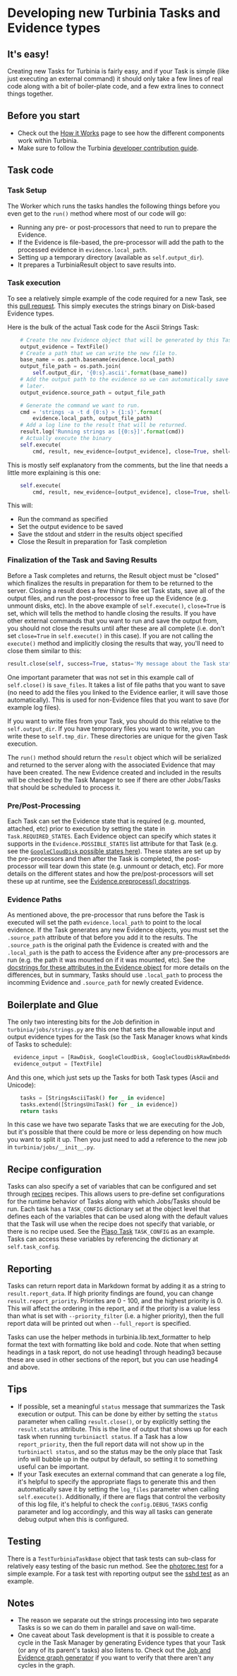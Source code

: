 # Developing new Turbinia Tasks and Evidence types

## It's easy!

Creating new Tasks for Turbinia is fairly easy, and if your Task is simple (like
just executing an external command) it should only take a few lines of real code
along with a bit of boiler-plate code, and a few extra lines to connect things
together.

## Before you start

*   Check out the [How it Works](../user/how-it-works.md) page to see how the
    different components work within Turbinia.
*   Make sure to follow the Turbinia
    [developer contribution guide](contributing.md).

## Task code
### Task Setup

The Worker which runs the tasks handles the following things before you even get
to the `run()` method where most of our code will go:

*   Running any pre- or post-processors that need to run to prepare the
    Evidence.
*   If the Evidence is file-based, the pre-processor will add the path to the
    processed evidence in `evidence.local_path`.
*   Setting up a temporary directory (available as `self.output_dir`).
*   It prepares a TurbiniaResult object to save results into.


### Task execution

To see a relatively simple example of the code required for a new Task, see this
[pull request](https://github.com/google/turbinia/pull/207). This simply
executes the strings binary on Disk-based Evidence types.

Here is the bulk of the actual Task code for the Ascii Strings Task:

```python
    # Create the new Evidence object that will be generated by this Task.
    output_evidence = TextFile()
    # Create a path that we can write the new file to.
    base_name = os.path.basename(evidence.local_path)
    output_file_path = os.path.join(
        self.output_dir, '{0:s}.ascii'.format(base_name))
    # Add the output path to the evidence so we can automatically save it
    # later.
    output_evidence.source_path = output_file_path

    # Generate the command we want to run.
    cmd = 'strings -a -t d {0:s} > {1:s}'.format(
        evidence.local_path, output_file_path)
    # Add a log line to the result that will be returned.
    result.log('Running strings as [{0:s}]'.format(cmd))
    # Actually execute the binary
    self.execute(
        cmd, result, new_evidence=[output_evidence], close=True, shell=True)
```

This is mostly self explanatory from the comments, but the line that needs a
little more explaining is this one:

```python
    self.execute(
        cmd, result, new_evidence=[output_evidence], close=True, shell=True)
```

This will:

*   Run the command as specified
*   Set the output evidence to be saved
*   Save the stdout and stderr in the results object specified
*   Close the Result in preparation for Task completion


### Finalization of the Task and Saving Results

Before a Task completes and returns, the Result object must be "closed" which
finalizes the results in preparation for them to be returned to the server.
Closing a result does a few things like set Task stats, save all of the output
files, and run the post-processor to free up the Evidence (e.g. unmount disks,
etc).  In the above example of `self.execute()`, `close=True` is set, which
will tells the method to handle closing the results. If you have other external
commands that you want to run and save the output from, you should not close
the results until after these are all complete (i.e. don't set `close=True` in
`self.execute()` in this case).  If you are not calling the `execute()` method
and implicitly closing the results that way, you'll need to close them similar
to this:

```python
result.close(self, success=True, status='My message about the Task status')
```

One important parameter that was not set in this example call of `self.close()`
is `save_files`. It takes a list of file paths that you want to save (no need
to add the files you linked to the Evidence earlier, it will save those
automatically). This is used for non-Evidence files that you want to save (for
example log files).

If you want to write files from your Task, you should do this relative to the
`self.output_dir`. If you have temporary files you want to write, you can write
these to `self.tmp_dir`. These directories are unique for the given Task
execution.

The `run()` method should return the `result` object which will be serialized
and returned to the server along with the associated Evidence that may have
been created. The new Evidence created and included in the results will be
checked by the Task Manager to see if there are other Jobs/Tasks that should be
scheduled to process it.

### Pre/Post-Processing

Each Task can set the Evidence state that is required (e.g. mounted, attached,
etc) prior to execution by setting the state in `Task.REQUIRED_STATES`.  Each
Evidence object can specify which states it supports in the
`Evidence.POSSIBLE_STATES` list attribute for that Task (e.g. see the
[`GoogleCloudDisk` possible states
here](https://github.com/google/turbinia/blob/cc79288ae36cfec749381b80694b4c1290d76583/turbinia/evidence.py#L661)).
These states are set up by the pre-processors and then after the Task is
completed, the post-processor will tear down this state (e.g. unmount or
detach, etc).  For more details on the different states and how the
pre/post-processors will set these up at runtime, see the
[Evidence.preprocess()
docstrings](https://github.com/google/turbinia/blob/cc79288ae36cfec749381b80694b4c1290d76583/turbinia/evidence.py#L291).

### Evidence Paths

As mentioned above, the pre-processor that runs before the Task is executed
will set the path `evidence.local_path` to point to the local evidence. If the
Task generates any new Evidence objects, you must set the `.source_path`
attribute of that before you add it to the results.  The `.source_path` is the
original path the Evidence is created with and the `.local_path` is the path
to access the Evidence after any pre-processors are run (e.g. the path it was
mounted on if it was mounted, etc).  See the [docstrings for these attributes
in the Evidence
object](https://github.com/google/turbinia/blob/cc79288ae36cfec749381b80694b4c1290d76583/turbinia/evidence.py#L127)
for more details on the differences, but in summary, Tasks should use
`.local_path` to process the incomming Evidence and `.source_path` for newly
created Evidence.

## Boilerplate and Glue

The only two interesting bits for the Job definition in
`turbinia/jobs/strings.py` are this one that sets the allowable input and
output evidence types for the Task (so the Task Manager knows what kinds of
Tasks to schedule):

```python
  evidence_input = [RawDisk, GoogleCloudDisk, GoogleCloudDiskRawEmbedded]
  evidence_output = [TextFile]
```

And this one, which just sets up the Tasks for both Task types (Ascii and
Unicode):

```python
    tasks = [StringsAsciiTask() for _ in evidence]
    tasks.extend([StringsUniTask() for _ in evidence])
    return tasks
```

In this case we have two separate Tasks that we are executing for the Job, but
it's possible that there could be more or less depending on how much you want to
split it up. Then you just need to add a reference to the new job in
`turbinia/jobs/__init__.py`.

## Recipe configuration
Tasks can also specify a set of variables that can be configured and set
through [recipes](./recipes.md) recipes.  This allows users to pre-define set
configurations for the runtime behavior of Tasks along with which Jobs/Tasks
should be run.  Each task has a `TASK_CONFIG` dictionary set at the object
level that defines each of the variables that can be used along with the
default values that the Task will use when the recipe does not specify that
variable, or there is no recipe used.  See the [Plaso
Task](https://github.com/google/turbinia/blob/8aafea5d4ba165aa72748ed7f1f196c8b9d7175c/turbinia/workers/plaso.py#L35)
`TASK_CONFIG` as an example. Tasks can access these variables by referencing
the dictionary at `self.task_config`.

## Reporting

Tasks can return report data in Markdown format by adding it as a string to
`result.report_data`.  If high priority findings are found, you can change
`result.report_priority`.  Priorites are 0 - 100, and the highest priority is 0.
This will affect the ordering in the report, and if the priority is a value less
than what is set with `--priority_filter` (i.e. a higher priority), then the
full report data will be printed out when `--full_report` is specified.

Tasks can use the helper methods in turbinia.lib.text_formatter to help format
the text with formatting like bold and code.  Note that when setting headings in
a task report, do not use heading1 through heading3 because these are used in
other sections of the report, but you can use heading4 and above.

## Tips
*   If possible, set a meaningful `status` message that summarizes the Task
    execution or output.  This can be done by either by setting the `status`
    parameter when calling `result.close()`, or by explicitly setting the
    `result.status` attribute.  This is the line of output that shows up
    for each task when running `turbiniactl status`.  If a Task has a
    low `report_priority`, then the full report data will not show up in
    the `turbiniactl status`, and so the status may be the only place that
    Task info will bubble up in the output by default, so setting it to
    something useful can be important.
*   If your Task executes an external command that can generate a log file,
    it's helpful to specify the appropriate flags to generate this and then
    automatically save it by setting the `log_files` parameter when calling
    `self.execute()`.  Additionally, if there are flags that control the
    verbosity of this log file, it's helpful to check the `config.DEBUG_TASKS`
    config parameter and log accordingly, and this way all tasks can generate
    debug output when this is configured.

## Testing
There is a `TestTurbiniaTaskBase` object that task tests can sub-class for
relatively easy testing of the basic run method.  See the [photorec
test](https://github.com/google/turbinia/blob/master/turbinia/workers/photorec_test.py)
for a simple example. For a task test with reporting output see the [sshd
test](https://github.com/google/turbinia/blob/master/turbinia/workers/sshd_test.py) as an example.

## Notes

*   The reason we separate out the strings processing into two separate Tasks is
    so we can do them in parallel and save on wall-time.
*   One caveat about Task development is that it is possible to create a cycle
    in the Task Manager by generating Evidence types that your Task (or any of
    its parent's tasks) also listens to. Check out the
    [Job and Evidence graph generator](https://github.com/google/turbinia/blob/master/tools/turbinia_job_graph.py)
    if you want to verify that there aren't any cycles in the graph.
